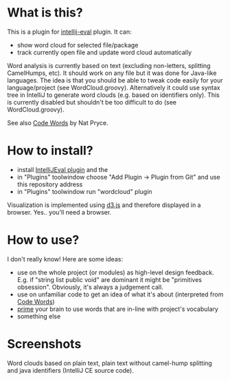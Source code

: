 What is this?
=============

This is a plugin for [intellij-eval](https://github.com/dkandalov/intellij_eval) plugin. It can:
 - show word cloud for selected file/package
 - track currently open file and update word cloud automatically

Word analysis is currently based on text (excluding non-letters, splitting CamelHumps, etc).
It should work on any file but it was done for Java-like languages.
The idea is that you should be able to tweak code easily for your language/project (see WordCloud.groovy).
Alternatively it could use syntax tree in IntelliJ to generate word clouds (e.g. based on identifiers only).
This is currently disabled but shouldn't be too difficult to do (see WordCloud.groovy).

See also [Code Words](https://github.com/npryce/code-words) by Nat Pryce.


How to install?
===============
 - install [IntelliJEval plugin](https://github.com/dkandalov/intellij_eval) and the
 - in "Plugins" toolwindow choose "Add Plugin -> Plugin from Git" and use this repository address
 - in "Plugins" toolwindow run "wordcloud" plugin

Visualization is implemented using [d3.js](https://github.com/mbostock/d3) and therefore displayed in a browser.
Yes.. you'll need a browser.


How to use?
===========
I don't really know! Here are some ideas:
 - use on the whole project (or modules) as high-level design feedback.
 E.g. if "string list public void" are dominant it might be "primitives obsession". Obviously, it's always a judgement call.
 - use on unfamiliar code to get an idea of what it's about (interpreted from [Code Words](https://github.com/npryce/code-words))
 - [prime](http://en.wikipedia.org/wiki/Priming_(psychology)) your brain to use words that are in-line with project's vocabulary
 - something else


Screenshots
===========
Word clouds based on plain text, plain text without camel-hump splitting and java identifiers (IntelliJ CE source code).
<img src="https://raw.github.com/dkandalov/intellij-wordcloud/master/screenshots/intellij-split-wordcloud.png" alt="" title="" align="left" />
<img src="https://raw.github.com/dkandalov/intellij-wordcloud/master/screenshots/intellij-wordcloud.png" alt="" title="" align="left" />
<img src="https://raw.github.com/dkandalov/intellij-wordcloud/master/screenshots/intellij-identifier-cloud.png" alt="" title="" align="left" />

